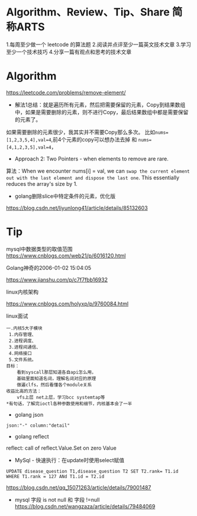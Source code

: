 
# Algorithm、Review、Tip、Share 简称ARTS
1.每周至少做一个 leetcode 的算法题 2.阅读并点评至少一篇英文技术文章 3.学习至少一个技术技巧 4.分享一篇有观点和思考的技术文章

# Algorithm

https://leetcode.com/problems/remove-element/

* 解法1总结：就是遍历所有元素，然后把需要保留的元素，Copy到结果数组中，如果是需要删除的元素，则不进行Copy，最后结果数组中都是需要保留的元素了。

如果需要删除的元素很少，我其实并不需要Copy那么多次。
比如`nums=[1,2,3,5,4],val=4`,前4个元素的copy可以想办法去掉 和 `nums=[4,1,2,3,5],val=4`，

* Approach 2: Two Pointers - when elements to remove are rare.

算法：When we encounter nums[i] = val, we can `swap the current element out with the last element and dispose the last one`. This essentially reduces the array's size by 1.


* golang删除slice中特定条件的元素，优化版

https://blog.csdn.net/liyunlong41/article/details/85132603

# Tip
mysql中数据类型的取值范围
https://www.cnblogs.com/web21/p/6016120.html


Golang神奇的2006-01-02 15:04:05

https://www.jianshu.com/p/c7f7fbb16932


linux内核架构

https://www.cnblogs.com/holyxp/p/9760084.html

linux面试

```
一.内核5大子模块 
 1.内存管理、
 2.进程调度、
 3.进程间通信、
 4.网络接口
 5.文件系统。
目标：
    看到syscall那层知道各自api怎么用，
    基础里面知道名词，理解名词对应的原理
    做遍clfs，然后看懂各个module关系
收益比高的方法：
    vfs上层 net上层，学习bcc systemtap等
*有句话，了解完ioctl各种参数使用和细节，内核基本会了一半
```


* golang json

`json:"-" column:"detail"`

* golang reflect

 reflect: call of reflect.Value.Set on zero Value
 
 
 * MySql - 快速执行：在update时使用select赋值
 
```
UPDATE disease_question T1,disease_question T2 SET T2.rank= T1.id  WHERE T1.rank = 127 ANd T1.id = T2.id
```
 https://blog.csdn.net/qq_15071263/article/details/79001487
 
 
 * mysql 字段 is not null 和 字段 !=null
 https://blog.csdn.net/wangzaza/article/details/79484069
 

